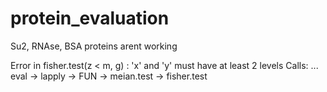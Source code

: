 # protein_evaluation

Su2, RNAse, BSA proteins arent working

Error in fisher.test(z < m, g) : 'x' and 'y' must have at least 2 levels Calls: <Anonymous> ... eval -> lapply -> FUN -> meian.test -> fisher.test

